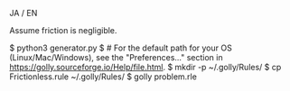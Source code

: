 JA / EN

Assume friction is negligible.

$ python3 generator.py
$ # For the default path for your OS (Linux/Mac/Windows), see the "Preferences..." section in https://golly.sourceforge.io/Help/file.html.
$ mkdir -p ~/.golly/Rules/
$ cp Frictionless.rule ~/.golly/Rules/
$ golly problem.rle
